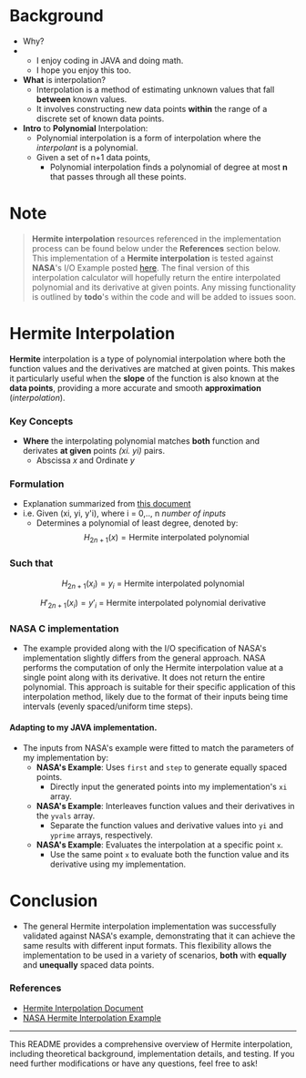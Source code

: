 
# Background
- Why?
- - I enjoy coding in JAVA and doing math.
  - I hope you enjoy this too.
- **What** is interpolation?
	- Interpolation is a method of estimating unknown values that fall **between** known values. 
	- It involves constructing new data points **within** the range of a discrete set of known data points.
- **Intro** to **Polynomial** Interpolation:
	- Polynomial interpolation is a form of interpolation where the *interpolant* is a polynomial. 
	- Given a set of n+1 data points, 
		- Polynomial interpolation finds a polynomial of degree at most **n** that passes through all these points.
# Note
>**Hermite interpolation** resources referenced in the implementation process can be found below under the **References** section below. This implementation of a **Hermite interpolation** is tested against **NASA**'s  I/O Example posted [here](https://naif.jpl.nasa.gov/pub/naif/toolkit_docs/FORTRAN/spicelib/hrmesp.html).  The final version of this interpolation calculator will hopefully return the entire interpolated polynomial and its derivative at given points. Any missing functionality is outlined by **todo**'s within the code and will be added to issues soon. 
# **Hermite** Interpolation
**Hermite** interpolation is a type of polynomial interpolation where both the function values and the derivatives are matched at given points. 
This makes it particularly useful when the **slope** of the function is also known at the **data points**, providing a more accurate and smooth **approximation** (*interpolation*).
### **Key** Concepts
- **Where** the interpolating polynomial matches **both** function and derivates **at given** points *(xi. yi)* pairs.
	- Abscissa *x* and Ordinate *y* 
### **Formulation**
- Explanation summarized from [this document](https://sam.nitk.ac.in/courses/MA608/Hermite_Interpolation.pdf) 
- i.e. Given (xi, yi, y'i), where i = 0,.., n *number of inputs* 
	- Determines a polynomial of least degree, denoted by:
	$$H_{2n+1}(x) = \text{Hermite interpolated polynomial}$$
### Such that 

$$H_{2n+1}(x_{i}) = y_{i} \text{ = Hermite interpolated polynomial}$$

$$H\prime_{2n+1}(x_{i}) =y\prime_{i} \text{ = Hermite interpolated polynomial derivative}$$


### NASA C implementation
- The example provided along with the I/O specification of NASA's implementation slightly differs from the general approach. NASA performs the computation of only the Hermite interpolation value at a single point along with its derivative. It does not return the entire polynomial. This approach is suitable for their specific application of this interpolation method, likely due to the format of their inputs being time intervals (evenly spaced/uniform time steps).
#### Adapting to my **JAVA** implementation. 
- The inputs from NASA's example were fitted to match the parameters of my implementation by:
	- **NASA's Example**: Uses `first` and `step` to generate equally spaced points.
		- Directly input the generated points into my implementation's `xi` array.
	-  **NASA's Example**: Interleaves function values and their derivatives in the `yvals` array.
		- Separate the function values and derivative values into `yi` and `yprime` arrays, respectively.
	-  **NASA's Example**: Evaluates the interpolation at a specific point `x`.
		- Use the same point `x` to evaluate both the function value and its derivative using my implementation.
# **Conclusion**

- The general Hermite interpolation implementation was successfully validated against NASA's example, demonstrating that it can achieve the same results with different input formats. This flexibility allows the implementation to be used in a variety of scenarios, **both** with **equally** and **unequally** spaced data points.
### References

- [Hermite Interpolation Document](https://sam.nitk.ac.in/courses/MA608/Hermite_Interpolation.pdf)
- [NASA Hermite Interpolation Example](https://naif.jpl.nasa.gov/pub/naif/toolkit_docs/FORTRAN/spicelib/hrmesp.html)

---

This README provides a comprehensive overview of Hermite interpolation, including theoretical background, implementation details, and testing. If you need further modifications or have any questions, feel free to ask!
